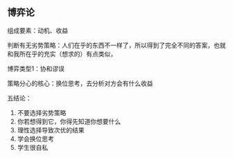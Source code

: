 ## 博弈论
组成要素：动机、收益

判断有无劣势策略：人们在乎的东西不一样了，所以得到了完全不同的答案，也就和我所在乎的充实（想求的）有点类似，

博弈类型1：协和谬误

策略分心的核心：换位思考，去分析对方会有什么收益

五结论：  
 1. 不要选择劣势策略
 2. 你若想得到它，你得先知道你想要什么
 3. 理性选择导致次优的结果
 4. 学会换位思考
 5. 学生很自私

